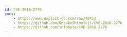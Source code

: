 ```yaml
---
id: CVE-2016-2776
pocs:
    - https://www.exploit-db.com/raw/40453
    - https://github.com/KosukeShimofuji/CVE-2016-2776
    - https://github.com/infobyte/CVE-2016-2776
---
```

